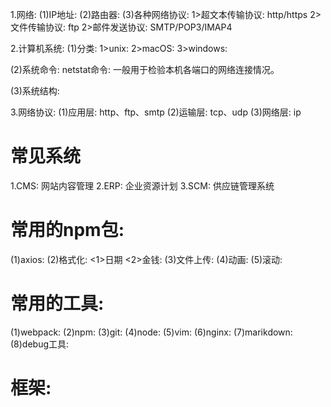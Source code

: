 1.网络:
  (1)IP地址:
  (2)路由器:
  (3)各种网络协议:
    1>超文本传输协议: http/https
    2>文件传输协议: ftp
    2>邮件发送协议: SMTP/POP3/IMAP4
    
2.计算机系统:
  (1)分类:
    1>unix:
    2>macOS:
    3>windows:

  (2)系统命令:
    netstat命令: 一般用于检验本机各端口的网络连接情况。
    
  (3)系统结构:
  
3.网络协议:
  (1)应用层: http、ftp、smtp
  (2)运输层: tcp、udp
  (3)网络层: ip
  
# 常见系统
1.CMS: 网站内容管理
2.ERP: 企业资源计划
3.SCM: 供应链管理系统

# 常用的npm包:
(1)axios:
(2)格式化:
   <1>日期
   <2>金钱:
(3)文件上传:
(4)动画:
(5)滚动:

# 常用的工具:
(1)webpack:
(2)npm:
(3)git:
(4)node:
(5)vim:
(6)nginx:
(7)marikdown:
(8)debug工具:

# 框架:
